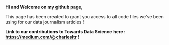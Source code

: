 <b> Hi and Welcome on my github page,</b>

This page has been created to grant you access to all code files we've been using for our data journalism articles !

 <b> <t1> Link to our contributions to Towards Data Science here : https://medium.com/@charlesltr ! <t1> </b>




